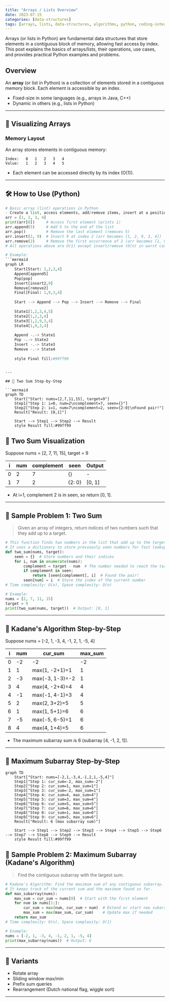 ```yaml
---
title: "Arrays / Lists Overview"
date: 2023-07-15
categories: [data-structures]
tags: [arrays, lists, data-structures, algorithms, python, coding-interview, leetcode, tutorial, guide, programming, time-complexity, big-o, problem-solving]
---
```


Arrays (or lists in Python) are fundamental data structures that store elements in a contiguous block of memory, allowing fast access by index. This post explains the basics of arrays/lists, their operations, use cases, and provides practical Python examples and problems.

## Overview

An **array** (or list in Python) is a collection of elements stored in a contiguous memory block. Each element is accessible by an index.

- Fixed-size in some languages (e.g., arrays in Java, C++)
- Dynamic in others (e.g., lists in Python)

---

## 🧩 Visualizing Arrays

### Memory Layout

An array stores elements in contiguous memory:

```
Index:   0   1   2   3   4
Value:   1   2   3   4   5
```

- Each element can be accessed directly by its index (O(1)).

---

## 🛠️ How to Use (Python)

```python
# Basic array (list) operations in Python
- Create a list, access elements, add/remove items, insert at a position, remove by value
arr = [1, 2, 3, 4]
print(arr[0])     # Access first element (prints 1)
arr.append(5)     # Add 5 to the end of the list
arr.pop()         # Remove the last element (removes 5)
arr.insert(2, 9)  # Insert 9 at index 2 (arr becomes [1, 2, 9, 3, 4])
arr.remove(2)     # Remove the first occurrence of 2 (arr becomes [1, 9, 3, 4])
# All operations above are O(1) except insert/remove (O(n) in worst case)

# Example:
```mermaid
graph LR
    Start[Start: 1,2,3,4]
    Append[append5]
    Pop[pop]
    Insert[insert2,9]
    Remove[remove2]
    Final[Final: 1,9,3,4]
    
    Start --> Append --> Pop --> Insert --> Remove --> Final
    
    State1[1,2,3,4,5]
    State2[1,2,3,4]
    State3[1,2,9,3,4]
    State4[1,9,3,4]
    
    Append -.-> State1
    Pop -.-> State2
    Insert -.-> State3
    Remove -.-> State4
    
    style Final fill:#99ff99
```
```

---

## 🧩 Two Sum Step-by-Step

```mermaid
graph TD
    Start["Start: nums=[2,7,11,15], target=9"]
    Step1["Step 1: i=0, num=2\ncomplement=7, seen={}"]
    Step2["Step 2: i=1, num=7\ncomplement=2, seen={2:0}\nFound pair!"]
    Result["Result: [0,1]"]

    Start --> Step1 --> Step2 --> Result
    style Result fill:#99ff99
```

## 🧩 Two Sum Visualization

Suppose nums = [2, 7, 11, 15], target = 9

| i | num | complement | seen         | Output      |
|---|-----|------------|--------------|-------------|
| 0 | 2   | 7          | {}           | -           |
| 1 | 7   | 2          | {2: 0}       | [0, 1]      |

- At i=1, complement 2 is in seen, so return [0, 1].

---

## 📘 Sample Problem 1: Two Sum

> Given an array of integers, return indices of two numbers such that they add up to a target.

```python
# This function finds two numbers in the list that add up to the target and returns their indices.
# It uses a dictionary to store previously seen numbers for fast lookup.
def two_sum(nums, target):
    seen = {}  # Store numbers and their indices
    for i, num in enumerate(nums):
        complement = target - num  # The number needed to reach the target
        if complement in seen:
            return [seen[complement], i]  # Found the pair!
        seen[num] = i  # Store the index of the current number
# Time complexity: O(n), Space complexity: O(n)

# Example:
nums = [2, 7, 11, 15]
target = 9
print(two_sum(nums, target))  # Output: [0, 1]
```

---

## 🧩 Kadane's Algorithm Step-by-Step

Suppose nums = [-2, 1, -3, 4, -1, 2, 1, -5, 4]

| i | num | cur_sum         | max_sum |
|---|-----|----------------|---------|
| 0 | -2  | -2             | -2      |
| 1 | 1   | max(1, -2+1)=1 | 1       |
| 2 | -3  | max(-3, 1-3)=-2| 1       |
| 3 | 4   | max(4, -2+4)=4 | 4       |
| 4 | -1  | max(-1, 4-1)=3 | 4       |
| 5 | 2   | max(2, 3+2)=5  | 5       |
| 6 | 1   | max(1, 5+1)=6  | 6       |
| 7 | -5  | max(-5, 6-5)=1 | 6       |
| 8 | 4   | max(4, 1+4)=5  | 6       |

- The maximum subarray sum is 6 (subarray [4, -1, 2, 1]).

---

## 🧩 Maximum Subarray Step-by-Step

```mermaid
graph TD
    Start["Start: nums=[-2,1,-3,4,-1,2,1,-5,4]"]
    Step1["Step 1: cur_sum=-2, max_sum=-2"]
    Step2["Step 2: cur_sum=1, max_sum=1"]
    Step3["Step 3: cur_sum=-2, max_sum=1"]
    Step4["Step 4: cur_sum=4, max_sum=4"]
    Step5["Step 5: cur_sum=3, max_sum=4"]
    Step6["Step 6: cur_sum=5, max_sum=5"]
    Step7["Step 7: cur_sum=6, max_sum=6"]
    Step8["Step 8: cur_sum=1, max_sum=6"]
    Step9["Step 9: cur_sum=5, max_sum=6"]
    Result["Result: 6 (max subarray sum)"]

    Start --> Step1 --> Step2 --> Step3 --> Step4 --> Step5 --> Step6 --> Step7 --> Step8 --> Step9 --> Result
    style Result fill:#99ff99
```

## 📘 Sample Problem 2: Maximum Subarray (Kadane's Algorithm)

> Find the contiguous subarray with the largest sum.

```python
# Kadane's Algorithm: Find the maximum sum of any contiguous subarray.
# It keeps track of the current sum and the maximum found so far.
def max_subarray(nums):
    max_sum = cur_sum = nums[0]  # Start with the first element
    for num in nums[1:]:
        cur_sum = max(num, cur_sum + num)  # Extend or start new subarray
        max_sum = max(max_sum, cur_sum)    # Update max if needed
    return max_sum
# Time complexity: O(n), Space complexity: O(1)

# Example:
nums = [-2, 1, -3, 4, -1, 2, 1, -5, 4]
print(max_subarray(nums))  # Output: 6
```

---

## 🔁 Variants

- Rotate array
- Sliding window max/min
- Prefix sum queries
- Rearrangement (Dutch national flag, wiggle sort)

---

